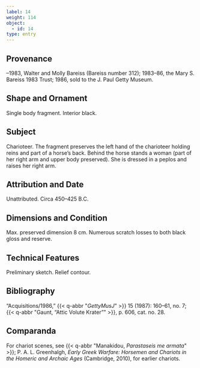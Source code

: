 ```yaml
---
label: 14
weight: 114
object:
  - id: 14
type: entry
---
```


## Provenance

–1983, Walter and Molly Bareiss (Bareiss number 312); 1983–86, the Mary S. Bareiss 1983 Trust; 1986, sold to the J. Paul Getty Museum.

## Shape and Ornament

Single body fragment. Interior black.

## Subject

Charioteer. The fragment preserves the left hand of the charioteer holding reins and part of a horse’s back. Behind the horse stands a woman (part of her right arm and upper body preserved). She is dressed in a peplos and raises her right arm.

## Attribution and Date

Unattributed. Circa 450–425 B.C.

## Dimensions and Condition

Max. preserved dimension 8 cm. Numerous scratch losses to both black gloss and reserve.

## Technical Features

Preliminary sketch. Relief contour.

## Bibliography

“Acquisitions/1986,” {{< q-abbr "*GettyMusJ*" >}} 15 (1987): 160–61, no. 7; {{< q-abbr "Gaunt, “Attic Volute Krater”" >}}, p. 606, cat. no. 28.

## Comparanda

For chariot scenes, see {{< q-abbr "Manakidou, *Parastaseis me armata*" >}}; P. A. L. Greenhalgh, *Early Greek Warfare: Horsemen and Chariots in the Homeric and Archaic Ages* (Cambridge, 2010), for earlier chariots.
